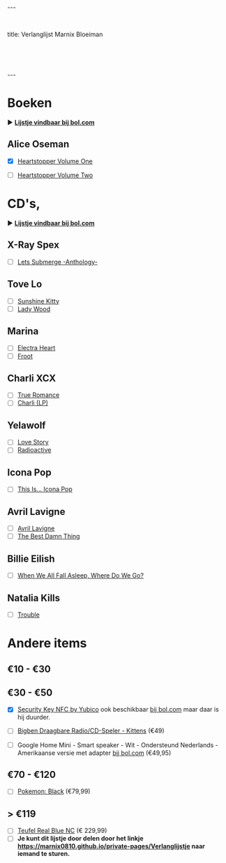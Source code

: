 \---

​                  

title: Verlanglijst Marnix Bloeiman

​                  



​                  

\---

# Boeken
:arrow_forward: **[Lijstje vindbaar bij bol.com](https://www.bol.com/nl/verlanglijstje/1y356463383439643430623863323862333832643037616137/index.html)**
## Alice Oseman
- [x] [Heartstopper Volume One](https://www.bol.com/nl/p/heartstopper-volume-one/9200000098883479/)
- [ ] [Heartstopper Volume Two](https://www.bol.com/nl/p/heartstopper-volume-two/9200000104700117/)


# CD's,
:arrow_forward: **[Lijstje vindbaar bij bol.com](https://www.bol.com/nl/verlanglijstje/1y35646666373730643062386332383663333737373734633241zctj557/index.html)**

## X-Ray Spex
- [ ] [Lets Submerge -Anthology-](https://www.bol.com/nl/p/lets-submerge-anthology/1000004004431951/)
## Tove Lo
- [ ] [Sunshine Kitty](https://www.bol.com/nl/p/sunshine-kitty/9200000118029348/)
- [ ] [Lady Wood](https://www.bol.com/nl/p/lady-wood/9200000064047167/)
## Marina
- [ ] [Electra Heart](https://www.bol.com/nl/p/electra-heart/1000004012178824/)
- [ ] [Froot](https://www.bol.com/nl/p/froot/9200000039710851/)
## Charli XCX
- [ ] [True Romance](https://www.bol.com/nl/p/true-romance/1000004013652145/)
- [ ] [Charli (LP)](https://www.bol.com/nl/p/charli/9200000114388684/)
## Yelawolf
- [ ] [Love Story](https://www.bol.com/nl/p/love-story/9200000040879275/)
- [ ] [Radioactive](https://www.bol.com/nl/p/radioactive/1000004011742793/)
## Icona Pop
- [ ] [This Is... Icona Pop](https://www.bol.com/nl/p/this-is-icona-pop/9200000019503828/)
## Avril Lavigne
- [ ] [Avril Lavigne](https://www.bol.com/nl/p/avril-lavigne/9200000020343531/)
- [ ] [The Best Damn Thing](https://www.bol.com/nl/p/the-best-damn-thing/1000004004997198/)
## Billie Eilish
- [ ] [When We All Fall Asleep, Where Do We Go?](https://www.bol.com/nl/p/when-we-all-fall-asleep-where-do-we-go/9200000105489972/)
##  Natalia Kills
- [ ] [Trouble](https://www.bol.com/nl/p/trouble/9200000018353195/)

# Andere items
## €10 - €30

## €30 - €50
- [x] [Security Key NFC by Yubico](https://www.yubico.com/product/security-key-nfc-by-yubico) ook beschikbaar [bij bol.com](https://www.bol.com/nl/p/yubico-fido2-u2f-security-key-nfc/9200000104561284?referrer=socialshare_pdp_androidapp) maar daar is hij duurder.
- [ ] [Bigben Draagbare Radio/CD-Speler - Kittens](https://www.bol.com/nl/p/bigben-draagbare-radio-cd-speler-kittens/9200000080008004/) (€49)

- [ ] Google Home Mini - Smart speaker - Wit - Ondersteund Nederlands - Amerikaanse versie met adapter [bij bol.com](https://www.bol.com/nl/p/google-home-mini-smart-speaker-wit-ondersteund-nederlands-amerikaanse-versie-met-adapter/9200000126779884?referrer=socialshare_pdp_androidapp) (€49,95)
## €70 - €120
- [ ] [Pokemon: Black](https://www.bol.com/nl/p/pokemon-black/1004004011106952/) (€79,99)
## > €119
- [ ] [Teufel Real Blue NC](https://www.teufelaudio.nl/koptelefoons/real-blue-nc-p16586.html?partner_id=media-nl.qr.reshift.realkoptelefoon) (€ 229,99)
- [ ] **Je kunt dit lijstje door delen door het linkje <https://marnix0810.github.io/private-pages/Verlanglijstje> naar iemand te sturen.**
